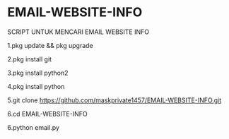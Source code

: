 # EMAIL-WEBSITE-INFO

SCRIPT UNTUK MENCARI EMAIL WEBSITE INFO

1.pkg update && pkg upgrade

2.pkg install git

3.pkg install python2

4.pkg install python

5.git clone https://github.com/maskprivate1457/EMAIL-WEBSITE-INFO.git

6.cd EMAIL-WEBSITE-INFO

6.python email.py 
